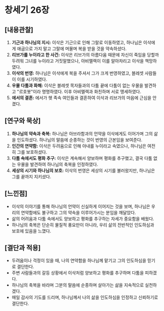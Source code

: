 # 창세기 26장

## [내용관찰]
1. **기근과 하나님의 지시:** 이삭은 기근으로 인해 그랄로 이동하였고, 하나님은 이삭에게 애굽으로 가지 말고 그랄에 머물며 복을 받을 것을 약속하셨다.  
2. **리브가를 누이라고 한 사건:** 이삭은 리브가의 아름다움 때문에 자신이 죽임을 당할까 두려워 그녀를 누이라고 거짓말했으나, 아비멜렉이 이를 알아차리고 이삭을 책망하였다.  
3. **이삭의 번영:** 하나님은 이삭에게 복을 주셔서 그가 크게 번영하였고, 블레셋 사람들이 이를 시기하였다.  
4. **우물 다툼과 화해:** 이삭은 블레셋 목자들과의 다툼 끝에 다툼이 없는 우물을 발견하고 "르호봇"이라 명명하였다. 이후 아비멜렉과 화친하며 서로 맹세하였다.  
5. **에서의 결혼:** 에서가 헷 족속 여인들과 결혼하여 이삭과 리브가의 마음에 근심을 안겼다.

## [연구와 묵상]
1. **하나님의 약속과 축복:** 하나님은 아브라함과의 언약을 이삭에게도 이어가며 그의 삶을 인도하셨다. 하나님의 말씀에 순종하는 것이 번영의 근본임을 보여준다.  
2. **인간의 연약함:** 이삭은 두려움으로 인해 아내를 누이라고 속였으나, 하나님은 여전히 그를 보호하셨다.  
3. **다툼 속에서도 평화 추구:** 이삭은 계속해서 양보하며 평화를 추구했고, 결국 다툼 없는 우물을 발견하여 하나님의 축복을 인정하였다.  
4. **세상의 시기와 하나님의 보호:** 이삭의 번영은 세상의 시기를 불러왔지만, 하나님은 그를 끝까지 지키셨다.

## [느낀점]
- 이삭의 이야기를 통해 하나님의 언약이 신실하게 이어지는 것을 보며, 하나님은 우리의 연약함에도 불구하고 그의 약속을 이루어가시는 분임을 깨달았다.  
- 삶의 어려움과 다툼 속에서도 양보하고 평화를 추구하는 자세가 중요함을 배웠다.  
- 하나님의 축복은 단순히 물질적 풍요만이 아니라, 우리 삶의 전반적인 인도하심과 보호에 있음을 느꼈다.

## [결단과 적용]
- 두려움이나 걱정이 있을 때, 나의 연약함을 하나님께 맡기고 그의 인도하심을 믿기로 결단한다.  
- 주변 사람들과의 갈등 상황에서 이삭처럼 양보하고 평화를 추구하며 다툼을 피하겠다.  
- 하나님의 축복을 바라며 그분의 말씀에 순종하며 살아가는 삶을 지속적으로 실천하겠다.  
- 매일 감사의 기도를 드리며, 하나님께서 나의 삶을 인도하심을 인정하고 신뢰하기로 결단한다.
